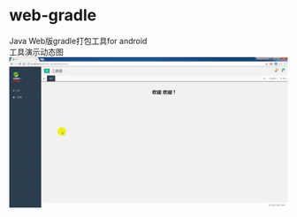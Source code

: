 # web-gradle
Java Web版gradle打包工具for android    
工具演示动态图      
<img src="web-gradle_show.gif"></img>

